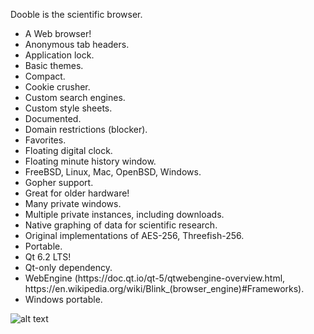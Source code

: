 Dooble is the scientific browser.

<ul>
<li>A Web browser!</li>
<li>Anonymous tab headers.</li>
<li>Application lock.</li>
<li>Basic themes.</li>
<li>Compact.</li>
<li>Cookie crusher.</li>
<li>Custom search engines.</li>
<li>Custom style sheets.</li>
<li>Documented.</li>
<li>Domain restrictions (blocker).</li>
<li>Favorites.</li>
<li>Floating digital clock.</li>
<li>Floating minute history window.</li>
<li>FreeBSD, Linux, Mac, OpenBSD, Windows.</li>
<li>Gopher support.</li>
<li>Great for older hardware!</li>
<li>Many private windows.</li>
<li>Multiple private instances, including downloads.</li>
<li>Native graphing of data for scientific research.</li>
<li>Original implementations of AES-256, Threefish-256.</li>
<li>Portable.</li>
<li>Qt 6.2 LTS!</li>
<li>Qt-only dependency.</li>
<li>WebEngine (https://doc.qt.io/qt-5/qtwebengine-overview.html, https://en.wikipedia.org/wiki/Blink_(browser_engine)#Frameworks).</li>
<li>Windows portable.</li>
</ul>

![alt text](https://github.com/textbrowser/dooble/blob/master/Images/dooble_1.png)
